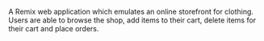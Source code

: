 A Remix web application which emulates an online storefront for clothing. Users are able to browse the shop, add items to their cart, delete items for their cart and place orders. 
